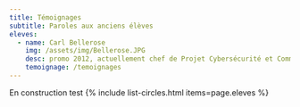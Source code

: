 ```yaml
---
title: Témoignages
subtitle: Paroles aux anciens élèves
eleves:
  - name: Carl Bellerose 
    img: /assets/img/Bellerose.JPG
    desc: promo 2012, actuellement chef de Projet Cybersécurité et Communication chez VINCI Energies
    temoignage: /temoignages
---
```


En construction
test
{% include list-circles.html items=page.eleves %}



